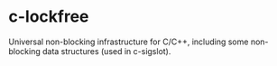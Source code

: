 c-lockfree
==========

Universal non-blocking infrastructure for C/C++, including some non-blocking data structures (used in c-sigslot).
